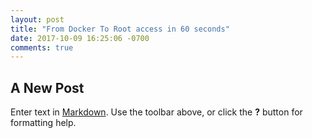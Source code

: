 ```yaml
---
layout: post
title: "From Docker To Root access in 60 seconds"
date: 2017-10-09 16:25:06 -0700
comments: true
---
```


## A New Post

Enter text in [Markdown](http://daringfireball.net/projects/markdown/). Use the toolbar above, or click the **?** button for formatting help.
